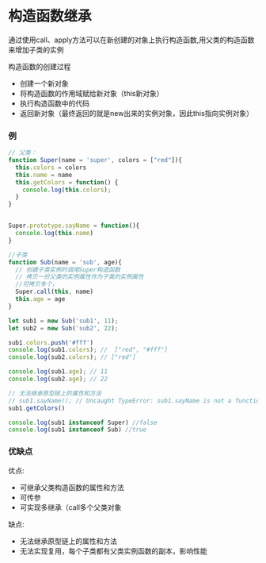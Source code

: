# <a name="构造函数继承">构造函数继承</a>
通过使用call、apply方法可以在新创建的对象上执行构造函数,用父类的构造函数来增加子类的实例

构造函数的创建过程
* 创建一个新对象
* 将构造函数的作用域赋给新对象（this新对象）
* 执行构造函数中的代码
* 返回新对象（最终返回的就是new出来的实例对象，因此this指向实例对象）

### 例
```js
// 父类：
function Super(name = 'super', colors = ["red"]){
  this.colors = colors
  this.name = name
  this.getColors = function() {
    console.log(this.colors);
  }
}


Super.prototype.sayName = function(){
  console.log(this.name)
}

//子类
function Sub(name = 'sub', age){
  // 创建子类实例时调用Super构造函数
  // 拷贝一份父类的实例属性作为子类的实例属性
  //可拷贝多个，
  Super.call(this, name)
  this.age = age
}

let sub1 = new Sub('sub1', 11);
let sub2 = new Sub('sub2', 22);

sub1.colors.push('#fff')
console.log(sub1.colors); //  ["red", "#fff"]
console.log(sub2.colors); // ["red"]

console.log(sub1.age); // 11
console.log(sub2.age); // 22

// 无法继承原型链上的属性和方法
// sub1.sayName(); // Uncaught TypeError: sub1.sayName is not a function
sub1.getColors()

console.log(sub1 instanceof Super) //false
console.log(sub1 instanceof Sub) //true
```


### 优缺点
优点:
  * 可继承父类构造函数的属性和方法
  * 可传参
  * 可实现多继承（call多个父类对象

缺点: 
  * 无法继承原型链上的属性和方法
  * 无法实现复用，每个子类都有父类实例函数的副本，影响性能